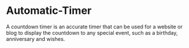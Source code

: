# Automatic-Timer
A countdown timer is an accurate timer that can be used for a website or blog to display the countdown to any special event, such as a birthday, anniversary and wishes.
